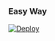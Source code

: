 
### Easy Way
[![Deploy](https://www.herokucdn.com/deploy/button.svg)](https://heroku.com/deploy)



